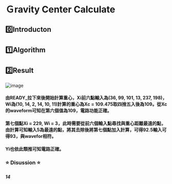 # Ｇravity Center Calculate 

## 0️⃣Introducton

## 1️⃣Algorithm

## 2️⃣Result
![image](https://github.com/user-attachments/assets/b3e5e485-c954-4c42-8e51-de566ed5c1cf)

#### 由READY_拉下來後開始計算重心，Xi前六點輸入為(36, 99, 101, 13, 237, 198)，Wi為(10, 14, 2, 14, 10, 11)計算的重心為Xc = 109.475取四捨五入後為109。從Xc的waveform可知在第六個值為109，電路功能正確。

#### 第七個點Xi = 229, Wi = 3，此時需要從前六個輸入點尋找與重心距離最遠的點，由計算可知輸入5為最遠的點，將其去除後將第七個點加入計算，可得92.5輸入可得93，與wavefor相符。

#### Yi也依此類推可知電路正確。

  
### ⭐ Disussion ⭐
##### 14

